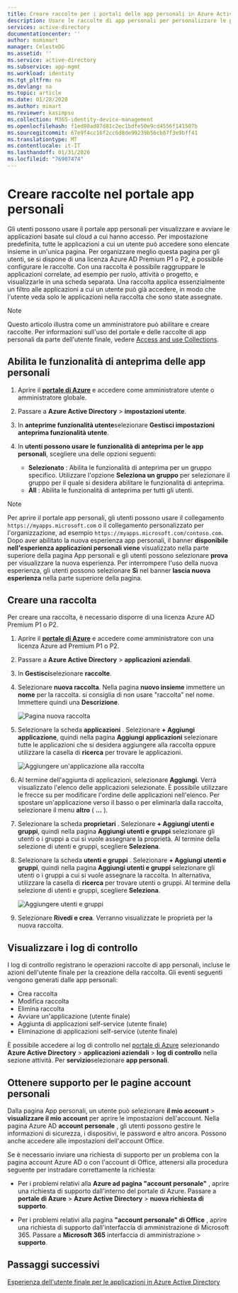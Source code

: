 ```yaml
---
title: Creare raccolte per i portali delle app personali in Azure Active Directory | Microsoft Docs
description: Usare le raccolte di app personali per personalizzare le pagine delle app per un'esperienza di app personali più semplice per gli utenti finali. Organizzare le applicazioni in gruppi con schede separate.
services: active-directory
documentationcenter: ''
author: msmimart
manager: CelesteDG
ms.assetid: ''
ms.service: active-directory
ms.subservice: app-mgmt
ms.workload: identity
ms.tgt_pltfrm: na
ms.devlang: na
ms.topic: article
ms.date: 01/28/2020
ms.author: mimart
ms.reviewer: kasimpso
ms.collection: M365-identity-device-management
ms.openlocfilehash: f1ed80ad87d81c2ec1bdfe50e9cd4556f141507b
ms.sourcegitcommit: 67e9f4cc16f2cc6d8de99239b56cb87f3e9bff41
ms.translationtype: MT
ms.contentlocale: it-IT
ms.lasthandoff: 01/31/2020
ms.locfileid: "76907474"
---
```

# <a name="create-collections-on-the-my-apps-portal"></a>Creare raccolte nel portale app personali

Gli utenti possono usare il portale app personali per visualizzare e avviare le applicazioni basate sul cloud a cui hanno accesso. Per impostazione predefinita, tutte le applicazioni a cui un utente può accedere sono elencate insieme in un'unica pagina. Per organizzare meglio questa pagina per gli utenti, se si dispone di una licenza Azure AD Premium P1 o P2, è possibile configurare le raccolte. Con una raccolta è possibile raggruppare le applicazioni correlate, ad esempio per ruolo, attività o progetto, e visualizzarle in una scheda separata. Una raccolta applica essenzialmente un filtro alle applicazioni a cui un utente può già accedere, in modo che l'utente veda solo le applicazioni nella raccolta che sono state assegnate.

> [!NOTE]
> Questo articolo illustra come un amministratore può abilitare e creare raccolte. Per informazioni sull'uso del portale e delle raccolte di app personali da parte dell'utente finale, vedere [Access and use Collections](https://docs.microsoft.com/azure/active-directory/user-help/my-applications-portal-workspaces).

## <a name="enable-my-apps-preview-features"></a>Abilita le funzionalità di anteprima delle app personali

1. Aprire il [**portale di Azure**](https://portal.azure.com/) e accedere come amministratore utente o amministratore globale.

2. Passare a **Azure Active Directory** > **impostazioni utente**.

3. In **anteprime funzionalità utente**selezionare **Gestisci impostazioni anteprima funzionalità utente**.

4. In **utenti possono usare le funzionalità di anteprima per le app personali**, scegliere una delle opzioni seguenti:
   * **Selezionato** : Abilita le funzionalità di anteprima per un gruppo specifico. Utilizzare l'opzione **Seleziona un gruppo** per selezionare il gruppo per il quale si desidera abilitare le funzionalità di anteprima.  
   * **All** : Abilita le funzionalità di anteprima per tutti gli utenti.

> [!NOTE]
> Per aprire il portale app personali, gli utenti possono usare il collegamento `https://myapps.microsoft.com` o il collegamento personalizzato per l'organizzazione, ad esempio `https://myapps.microsoft.com/contoso.com`. Dopo aver abilitato la nuova esperienza app personali, il banner **disponibile nell'esperienza applicazioni personali viene** visualizzato nella parte superiore della pagina App personali e gli utenti possono selezionare **prova** per visualizzare la nuova esperienza. Per interrompere l'uso della nuova esperienza, gli utenti possono selezionare **Sì** nel banner **lascia nuova esperienza** nella parte superiore della pagina.

## <a name="create-a-collection"></a>Creare una raccolta

Per creare una raccolta, è necessario disporre di una licenza Azure AD Premium P1 o P2.

1. Aprire il [**portale di Azure**](https://portal.azure.com/) e accedere come amministratore con una licenza Azure ad Premium P1 o P2.

2. Passare a **Azure Active Directory** > **applicazioni aziendali**.

3. In **Gestisci**selezionare **raccolte**.

4. Selezionare **nuova raccolta**. Nella pagina **nuovo insieme** immettere un **nome** per la raccolta. si consiglia di non usare "raccolta" nel nome. Immettere quindi una **Descrizione**.

   ![Pagina nuova raccolta](media/acces-panel-collections/new-collection.png)

5. Selezionare la scheda **applicazioni** . Selezionare **+ Aggiungi applicazione**, quindi nella pagina **Aggiungi applicazioni** selezionare tutte le applicazioni che si desidera aggiungere alla raccolta oppure utilizzare la casella di **ricerca** per trovare le applicazioni.

   ![Aggiungere un'applicazione alla raccolta](media/acces-panel-collections/add-applications.png)

6. Al termine dell'aggiunta di applicazioni, selezionare **Aggiungi**. Verrà visualizzato l'elenco delle applicazioni selezionate. È possibile utilizzare le frecce su per modificare l'ordine delle applicazioni nell'elenco. Per spostare un'applicazione verso il basso o per eliminarla dalla raccolta, selezionare il menu **altro** ( **...** ).

7. Selezionare la scheda **proprietari** . Selezionare **+ Aggiungi utenti e gruppi**, quindi nella pagina **Aggiungi utenti e gruppi** selezionare gli utenti o i gruppi a cui si vuole assegnare la proprietà. Al termine della selezione di utenti e gruppi, scegliere **Seleziona**.

9. Selezionare la scheda **utenti e gruppi** . Selezionare **+ Aggiungi utenti e gruppi**, quindi nella pagina **Aggiungi utenti e gruppi** selezionare gli utenti o i gruppi a cui si vuole assegnare la raccolta. In alternativa, utilizzare la casella di **ricerca** per trovare utenti o gruppi. Al termine della selezione di utenti e gruppi, scegliere **Seleziona**.

   ![Aggiungere utenti e gruppi](media/acces-panel-collections/add-users-and-groups.png)

11. Selezionare **Rivedi e crea**. Verranno visualizzate le proprietà per la nuova raccolta.


## <a name="view-audit-logs"></a>Visualizzare i log di controllo

I log di controllo registrano le operazioni raccolte di app personali, incluse le azioni dell'utente finale per la creazione della raccolta. Gli eventi seguenti vengono generati dalle app personali:

* Crea raccolta
* Modifica raccolta
* Elimina raccolta
* Avviare un'applicazione (utente finale)
* Aggiunta di applicazioni self-service (utente finale)
* Eliminazione di applicazioni self-service (utente finale)

È possibile accedere ai log di controllo nel [portale di Azure](https://portal.azure.com) selezionando **Azure Active Directory** > **applicazioni aziendali** > **log di controllo** nella sezione attività. Per **servizio**selezionare **app personali**.

## <a name="get-support-for-my-account-pages"></a>Ottenere supporto per le pagine account personali

Dalla pagina App personali, un utente può selezionare **il mio account** > **visualizzare il mio account** per aprire le impostazioni dell'account. Nella pagina Azure AD **account personale** , gli utenti possono gestire le informazioni di sicurezza, i dispositivi, le password e altro ancora. Possono anche accedere alle impostazioni dell'account Office.

Se è necessario inviare una richiesta di supporto per un problema con la pagina account Azure AD o con l'account di Office, attenersi alla procedura seguente per instradare correttamente la richiesta: 

* Per i problemi relativi alla **Azure ad pagina "account personale"** , aprire una richiesta di supporto dall'interno del portale di Azure. Passare a **portale di Azure** > **Azure Active Directory** > **nuova richiesta di supporto**.

* Per i problemi relativi alla pagina **"account personale" di Office** , aprire una richiesta di supporto dall'interfaccia di amministrazione di Microsoft 365. Passare a **Microsoft 365** interfaccia di amministrazione > **supporto**. 

## <a name="next-steps"></a>Passaggi successivi
[Esperienza dell'utente finale per le applicazioni in Azure Active Directory](end-user-experiences.md)